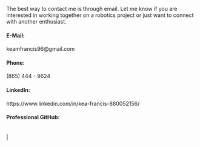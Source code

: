 <p>The best way to contact me is through email. Let me know if you are interested in working together 
  on a robotics project or just want to connect with another enthusiast.<p>

<h4>  E-Mail: </h4>keamfrancis96@gmail.com <br/> 

<h4>  Phone: </h4>(865) 444 - 9624 <br/> 

<h4>  LinkedIn:</h4> https://www.linkedin.com/in/kea-francis-880052156/ <br/> 

<h4>  Professional GitHub: </h4> <br/> |

